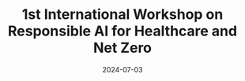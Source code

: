 ---
title: "1st International Workshop on Responsible AI for Healthcare and Net Zero"
date: 2024-07-03
image: "https://images.squarespace-cdn.com/content/v1/5aa96c579772aea9adaa2ef7/62728ff0-bf16-4bcf-b5b4-c9b1bb0d152d/AIinHealthcare_723+%281%29.png"
link: "https://www.responsibleaihull.com/events/responsibleai-chennai"
draft: false
---